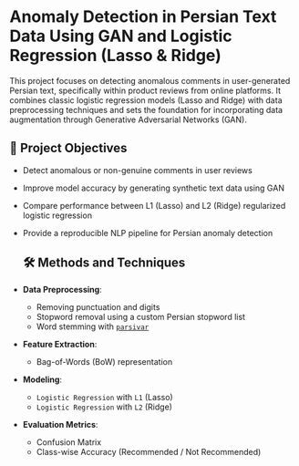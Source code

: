 # Anomaly Detection in Persian Text Data Using GAN and Logistic Regression (Lasso & Ridge)

This project focuses on detecting anomalous comments in user-generated Persian text, specifically within product reviews from online platforms. It combines classic logistic regression models (Lasso and Ridge) with data preprocessing techniques and sets the foundation for incorporating data augmentation through Generative Adversarial Networks (GAN).
## 🎯 Project Objectives
- Detect anomalous or non-genuine comments in user reviews
- Improve model accuracy by generating synthetic text data using GAN
- Compare performance between L1 (Lasso) and L2 (Ridge) regularized logistic regression
- Provide a reproducible NLP pipeline for Persian anomaly detection
  
  ## 🛠 Methods and Techniques
- **Data Preprocessing**: 
  - Removing punctuation and digits
  - Stopword removal using a custom Persian stopword list
  - Word stemming with [`parsivar`](https://github.com/ICTRC/Parsivar)
- **Feature Extraction**:
  - Bag-of-Words (BoW) representation
- **Modeling**:
  - `Logistic Regression` with `L1` (Lasso)
  - `Logistic Regression` with `L2` (Ridge)
- **Evaluation Metrics**:
  - Confusion Matrix
  - Class-wise Accuracy (Recommended / Not Recommended)

